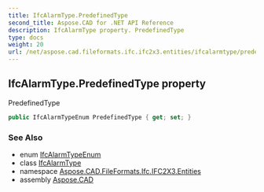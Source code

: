 ```yaml
---
title: IfcAlarmType.PredefinedType
second_title: Aspose.CAD for .NET API Reference
description: IfcAlarmType property. PredefinedType
type: docs
weight: 20
url: /net/aspose.cad.fileformats.ifc.ifc2x3.entities/ifcalarmtype/predefinedtype/
---
```

## IfcAlarmType.PredefinedType property

PredefinedType

```csharp
public IfcAlarmTypeEnum PredefinedType { get; set; }
```

### See Also

* enum [IfcAlarmTypeEnum](../../../aspose.cad.fileformats.ifc.ifc2x3.types/ifcalarmtypeenum/)
* class [IfcAlarmType](../)
* namespace [Aspose.CAD.FileFormats.Ifc.IFC2X3.Entities](../../ifcalarmtype/)
* assembly [Aspose.CAD](../../../)


